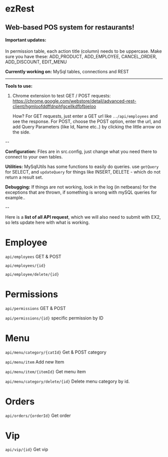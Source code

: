 # ezRest

Web-based POS system for restaurants!
----

#### Important updates:
In permission table, each action title (column) needs to be uppercase. Make sure you have these: ADD_PRODUCT, ADD_EMPLOYEE, CANCEL_ORDER, ADD_DISCOUNT, EDIT_MENU

<b>Currently working on:</b> MySql tables, connections and REST

----

<b>Tools to use:</b>

1. Chrome extension to test GET / POST requests: https://chrome.google.com/webstore/detail/advanced-rest-client/hgmloofddffdnphfgcellkdfbfbjeloo
  
    How? For GET requests, just enter a GET url like `../api/employees` and see the response.
    For POST, choose the POST option, enter the url, and add Query Parameters (like Id, Name etc..) by clicking the little arrow on the side.

--

<b>Configuration:</b> Files are in src.config, just change what you need there to connect to your own tables.

<b>Utilities:</b> MySqlUtils has some functions to easily do queries. use `getQuery` for SELECT, and `updateQuery` for things like INSERT, DELETE - which do not return a result set.

<b>Debugging:</b> If things are not working, look in the log (in netbeans) for the exceptions that are thrown, if something is wrong with mySQL queries for example..

--

Here is a <b>list of all API request</b>, which we will also need to submit with EX2, so lets update here with what is working.

# Employee

`api/employees` GET & POST

`api/employees/{id}`

`api/employee/delete/{id}`

# Permissions

`api/permissions` GET & POST

`api/permissions/{id}` specific permission by ID

# Menu

`api/menu/category/{catId}` Get & POST category

`api/menu/item` Add new Item

`api/menu/item/{itemId}` Get menu item

`api/menu/category/delete/{id}` Delete menu category by id.

# Orders

`api/orders/{orderId}` Get order

# Vip

`api/vip/{id}` Get vip
